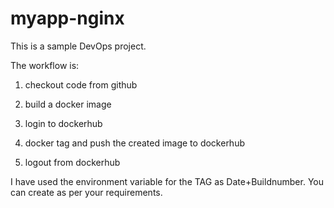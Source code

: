 # myapp-nginx

This is a sample DevOps project. <br>

The workflow is:<br>

1. checkout code from github<br>

2. build a docker image<br>

3. login to dockerhub<br>

4. docker tag and push the created image to dockerhub<br>

5. logout from dockerhub<br>

I have used the environment variable for the TAG as Date+Buildnumber. You can create as per your requirements. <br>
